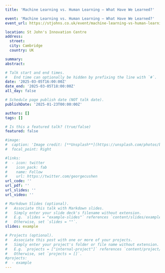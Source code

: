 ```yaml
---
title: 'Machine Learning vs. Human Learning – What Have We Learned?'

event: 'Machine Learning vs. Human Learning – What Have We Learned?'
event_url: https://stjohns.co.uk/event/machine-learning-vs-human-learning-what-have-we-learned-2/

location: St John's Innovation Centre
address:
  street: 
  city: Cambridge
  country: UK

summary: 
abstract: 

# Talk start and end times.
#   End time can optionally be hidden by prefixing the line with `#`.
date: '2025-03-05T16:00:00Z'
date_end: '2025-03-05T18:00:00Z'
all_day: false

# Schedule page publish date (NOT talk date).
publishDate: '2025-01-23T00:00:00Z'

authors: []
tags: []

# Is this a featured talk? (true/false)
featured: false

#image:
#  caption: 'Image credit: [**Unsplash**](https://unsplash.com/photos/bzdhc5b3Bxs)'
#  focal_point: Right

#links:
#  - icon: twitter
#    icon_pack: fab
#    name: Follow
#    url: https://twitter.com/georgecushen
url_code: ''
url_pdf: ''
url_slides: ''
url_video: ''

# Markdown Slides (optional).
#   Associate this talk with Markdown slides.
#   Simply enter your slide deck's filename without extension.
#   E.g. `slides = "example-slides"` references `content/slides/example-slides.md`.
#   Otherwise, set `slides = ""`.
slides: example

# Projects (optional).
#   Associate this post with one or more of your projects.
#   Simply enter your project's folder or file name without extension.
#   E.g. `projects = ["internal-project"]` references `content/project/deep-learning/index.md`.
#   Otherwise, set `projects = []`.
#projects:
#  - example
---
```

